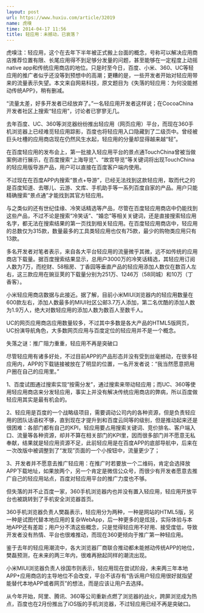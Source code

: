 ```yaml
---
layout: post
url: https://www.huxiu.com/article/32019
name: 虎嗅
time: 2014-04-17 11:56
title: 轻应用：未撼动，已衰落？
---
```

虎嗅注：轻应用，这个在去年下半年被正式搬上台面的概念，号称可以解决应用商店推荐位置有限、长尾应用得不到足够分发量的问题，甚至能够在一定程度上动摇native app和传统应用商店的地位。只是时至今日，百度、小米、360、UC等轻应用的推广者似乎还没等到预想中的高潮；更糟的是，一些开发者开始对轻应用带来的流量表示失望。本文来自网易科技，原文题目为《失落的轻应用：为何没能撼动传统APP》，稍有删减。

“流量太差，好多开发者已经放弃了。”一名轻应用开发者这样说；在CocoaChina开发者社区上搜索“轻应用”，讨论者已寥寥无几。

去年百度、UC、360等浏览器纷纷推出轻应用（网页应用）平台，而现在360手机浏览器上已经难觅轻应用踪影，百度也将轻应用入口隐藏到了二级页中。曾经被巨头吐槽的应用商店现在仍然风生水起，轻应用的分量却显得越来越“轻”。

在百度轻应用的发布会上，第一批接入轻应用平台的景点通TouchChina曾被当做案例进行展示，在百度搜索“上海导览”、“故宫导览”等关键词将出现TouchChina的轻应用版导游产品，用户可以直接在百度客户端内使用。

不过现在在百度APP内搜索“景点+导游”，已经无法找到这款轻应用，取而代之的是百度知道、去哪儿、云游、文库、手机助手等一系列百度自家的产品。用户只能精确搜索“景点通”才能找到其官方轻应用。

与之类似的还有世纪佳缘、冷笑话精选等产品，尽管在百度轻应用商店中仍能找到这些产品，不过不论是搜索“冷笑话”、“婚恋”等相关关键词，还是直接搜索轻应用名字，都无法在搜索结果的第一页找到相关轻应用。在百度轻应用商店中，轻应用的总数仅为315款，数量最多的工具类轻应用也仅有75款，最少的购物类应用只有13款。

多名开发者对笔者表示，来自各大平台轻应用的流量微乎其微，远不如传统的应用商店下载量。据百度搜索结果显示，总用户3000万的冷笑话精选，其轻应用订阅人数为7万，而挖财、58租房、丁香园等垂直产品的轻应用添加人数仅在数百人左右，这三款应用在豌豆荚的下载量分别为251万、1246万（58同城）和10万（丁香客）。

小米轻应用商店数据与此接近。据了解，目前小米MIUI浏览器内的轻应用数量在600款左右，添加人数最多的MIUI社区公邮3.7万人添加，第二名优酷的添加人数为1.9万人，绝大对数轻应用的添加人数为数百人至数千人。

UC的网页应用商店应用数量较多，不过其中多数是各大产品的HTML5版网页，UC扮演导航角色，大多数网页应用与百度定位的轻应用并不是一个概念。

失落之谜：推广阻力重重，轻应用不再是突破口

尽管轻应用有诸多好处，不过目前APP的产品形态并没有受到丝毫撼动，在很多轻应用内，APP的下载链接被放在了明显的位置，一名开发者说：“我当然愿意把用户圈在自己的应用里。”

1、百度试图通过搜索实现“按需分发”，通过搜索来带动轻应用；而UC、360等使用轻应用商店来分发轻应用，事实上并没有解决传统应用商店的弊病，所以百度做轻应用其实是最有机会的。

2、轻应用是百度的一个战略级项目，需要调动公司内的各种资源，但是负责轻应用的团队话语权不够，直到现在才提升到和百度云同等的级别，但是推动起来还是很困难：各部门都有自己的KPI，轻应用要占用搜索关键词、竞价排名、客户端入口、流量等各种资源，却并不算在相关部门的KPI里，因而很多部门并不愿意无私奉献，结果就是轻应用资源不足，此前轻应用是在百度APP的底部导航中，后来在一次改版中被调整到了“发现”页面的一个小按钮中，流量更少了；

3、开发者并不愿意去推广轻应用：在推广时若要放一个二维码，肯定会选择放APP下载地址，如果放两个，另一个肯定是微信公众号，而很少有开发者愿意去推广自己的轻应用站点，百度对轻应用平台的推广力度也不够。

但失落的并不止百度一家，360手机浏览器内也并没有置入轻应用，轻应用开放平台也被跳转到了手机安全浏览器首页。

360手机浏览器负责人樊磊表示，轻应用分为两种，一种是网站的HTML5版，另一种是试图代替本地应用的复杂WebApp，后一种更多的是炫技，实际体验与本地APP还有差距；用户分不清这些概念，只是觉得轻应用不好用、接受度低，导致开发者没有热情、平台也很难推动，而现在360更倾向于推广第一种轻应用。

鉴于去年的轻应用潮流中，各大浏览器厂商联合推动都未能撼动传统APP的地位，樊磊预测，在未来的两三年内，很难再掀起同样的潮流出现。

小米MIUI浏览器负责人徐国市则表示，轻应用现在尝试阶段，未来两三年本地APP+应用商店的主导地位不会改变，平台不该存有“告诉用户轻应用很好就指望能替代本地APP或者网页”的想法，而是应该让用户去选择。

从今年开始，阿里、腾讯、360等公司重新点燃了浏览器的战火，跨屏浏览成为热点，百度也在2月份推出了iOS版的手机浏览器，不过轻应用已经不再是突破口。

